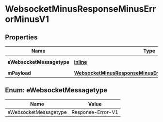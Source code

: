 
# WebsocketMinusResponseMinusErrorMinusV1

## Properties
Name | Type | Description | Notes
------------ | ------------- | ------------- | -------------
**eWebsocketMessagetype** | [**inline**](#EWebsocketMessagetype) | The Type of message | 
**mPayload** | [**WebsocketMinusResponseMinusErrorMinusV1MinusMPayload**](WebsocketMinusResponseMinusErrorMinusV1MinusMPayload.md) |  | 


<a id="EWebsocketMessagetype"></a>
## Enum: eWebsocketMessagetype
Name | Value
---- | -----
eWebsocketMessagetype | Response-Error-V1



